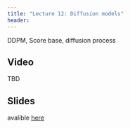 ```yaml
---
title: "Lecture 12: Diffusion models"
header:
---
```


DDPM, Score base, diffusion process


## Video


TBD

## Slides

avalible [here](https://www.dropbox.com/scl/fi/og95kd2vmutghgy2tcqut/236781_lec12.pptx?dl=0&rlkey=i0sratqyn7rg2u9qjago6m0a6)
